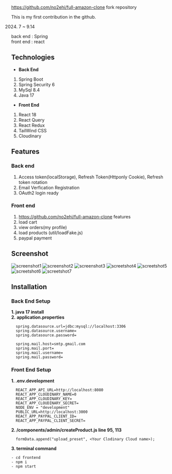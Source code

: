 https://github.com/no2ehi/full-amazon-clone fork repository

This is my first contribution in the github. 

2024. 7 ~ 9.14

back end : Spring 
<br>
front end : react 


## Technologies
- **Back End**
1. Spring Boot
2. Spring Security 6
3. MySql 8.4
4. Java 17

- **Front End**
1. React 18
2. React Query
3. React Redux
4. TailWind CSS
5. Cloudinary

## Features
### Back end 
1. Access token(localStorage), Refresh Token(Httponly Cookie),  Refresh token rotation
2. Email Verfication Registration
3. OAuth2 login ready
   
### Front end
1. https://github.com/no2ehi/full-amazon-clone features
2. load cart
3. view orders(my profile)
4. load products (util/loadFake.js)
5. paypal payment

## Screenshot
![screenshot1](https://github.com/user-attachments/assets/1cc9e6c1-256c-4094-81ed-7501338f0130)
![screenshot2](https://github.com/user-attachments/assets/d22e32fa-d14b-4cf2-8b38-4507b1b166a0)
![screenshot3](https://github.com/user-attachments/assets/8125800c-cef4-47a6-a069-2402e0aa9dc4)
![screetshot4](https://github.com/user-attachments/assets/de367460-482d-42ab-b28e-8aea3e96809d)
![screetshot5](https://github.com/user-attachments/assets/3bf8ca27-3762-4bd4-8e11-b253604b4589)
![screetshot6](https://github.com/user-attachments/assets/0bb20277-9c0f-49f8-8a2f-dfae6aab3a35)
![screetshot7](https://github.com/user-attachments/assets/13ce0c79-fb7f-4117-9b30-37657134e6cb)



## Installation 

### Back End Setup
**1. java 17 install**
<br>
**2.** **application.properties**
```
  spring.datasource.url=jdbc:mysql://localhost:3306
  spring.datasource.username=
  spring.datasource.password=

  spring.mail.host=smtp.gmail.com
  spring.mail.port=
  spring.mail.username=
  spring.mail.password= 
```

### Front End Setup  
**1. .env.development**
```  
  REACT_APP_API_URL=http://localhost:8080
  REACT_APP_CLOUDINARY_NAME=0
  REACT_APP_CLOUDINARY_KEY=
  REACT_APP_CLOUDINARY_SECRET=
  NODE_ENV = "development"
  PUBLIC_URL=http://localhost:3000
  REACT_APP_PAYPAL_CLIENT_ID=
  REACT_APP_PAYPAL_CLIENT_SECRET=  
```
**2. /components/admin/createProduct.js line 95, 113**
```
  formData.append("upload_preset", <Your Clodinary Cloud name>);
```

**3. terminal command**
 ```
 - cd frontend
 - npm i 
 - npm start
```


